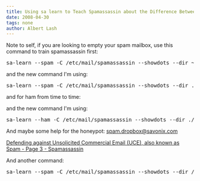 ```yaml
---
title: Using sa learn to Teach Spamassassin about the Difference Between Spam and Ham
date: 2008-04-30
tags: none
author: Albert Lash
---
```

Note to self, if you are looking to empty your spam mailbox, use this command to train spamassassin first:

<pre lang="bash">
sa-learn --spam -C /etc/mail/spamassassin --showdots --dir ~/.maildir/.Spam/cur/</pre>

and the new command I'm using:

<pre lang="bash">
sa-learn --spam -C /etc/mail/spamassassin --showdots --dir ./.maildir/.NuSpam/cur/</pre>

and for ham from time to time:

and the new command I'm using:

<pre lang="bash">
sa-learn --ham -C /etc/mail/spamassassin --showdots --dir ./.maildir/cur/</pre>

And maybe some help for the honeypot: <a href="mailto:spam.dropbox@savonix.com">spam.dropbox@savonix.com</a>

<a href="http://www.docunext.com/2006/12/defending-against-unsolicited-commercial-email-uce-also-known-as-spam-page-3-spamassassin/">Defending against Unsolicited Commercial Email (UCE), also known as Spam - Page 3 - Spamassassin</a>

And another command:

<pre>
sa-learn --spam -C /etc/mail/spamassassin --showdots --dir /home/savonix.com/home/spamdropboxsavonixcom/.maildir/.NuSpam/cur/</pre>

